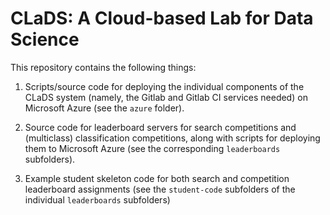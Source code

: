# CLaDS: A Cloud-based Lab for Data Science

This repository contains the following things:

1. Scripts/source code for deploying the individual components of the CLaDS
   system (namely, the Gitlab and Gitlab CI services needed) on Microsoft
   Azure (see the `azure` folder).

2. Source code for leaderboard servers for search competitions and
   (multiclass) classification competitions, along with scripts for
   deploying them to Microsoft Azure (see the corresponding `leaderboards`
   subfolders).

3. Example student skeleton code for both search and competition
   leaderboard assignments (see the `student-code` subfolders of the
   individual `leaderboards` subfolders)
